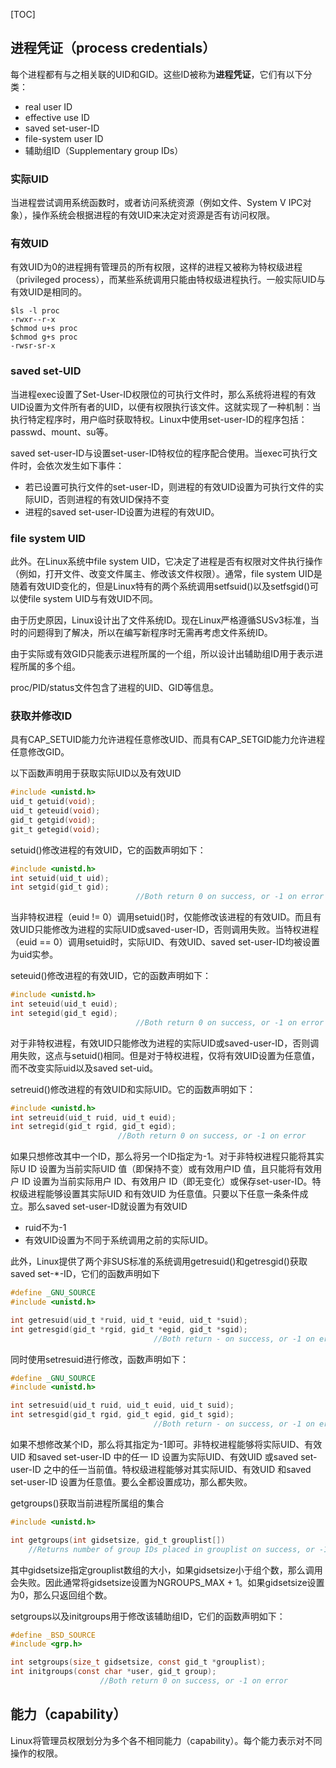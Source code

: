 [TOC]

## 进程凭证（process credentials）

每个进程都有与之相关联的UID和GID。这些ID被称为**进程凭证**，它们有以下分类：

- real user ID
- effective use ID
- saved set-user-ID
- file-system user ID
- 辅助组ID（Supplementary group IDs）

### 实际UID

当进程尝试调用系统函数时，或者访问系统资源（例如文件、System V IPC对象），操作系统会根据进程的有效UID来决定对资源是否有访问权限。

### 有效UID

有效UID为0的进程拥有管理员的所有权限，这样的进程又被称为特权级进程（privileged process），而某些系统调用只能由特权级进程执行。一般实际UID与有效UID是相同的。



~~~shell
$ls -l proc
-rwxr--r-x
$chmod u+s proc
$chmod g+s proc
-rwsr-sr-x
~~~

### saved set-UID

当进程exec设置了Set-User-ID权限位的可执行文件时，那么系统将进程的有效UID设置为文件所有者的UID，以便有权限执行该文件。这就实现了一种机制：当执行特定程序时，用户临时获取特权。Linux中使用set-user-ID的程序包括：passwd、mount、su等。

saved set-user-ID与设置set-user-ID特权位的程序配合使用。当exec可执行文件时，会依次发生如下事件：

- 若已设置可执行文件的set-user-ID，则进程的有效UID设置为可执行文件的实际UID，否则进程的有效UID保持不变
- 进程的saved set-user-ID设置为进程的有效UID。

### file system UID

此外。在Linux系统中file system UID，它决定了进程是否有权限对文件执行操作（例如，打开文件、改变文件属主、修改该文件权限）。通常，file system UID是随着有效UID变化的，但是Linux特有的两个系统调用setfsuid()以及setfsgid()可以使file system UID与有效UID不同。

由于历史原因，Linux设计出了文件系统ID。现在Linux严格遵循SUSv3标准，当时的问题得到了解决，所以在编写新程序时无需再考虑文件系统ID。



由于实际或有效GID只能表示进程所属的一个组，所以设计出辅助组ID用于表示进程所属的多个组。

proc/PID/status文件包含了进程的UID、GID等信息。



### 获取并修改ID

具有CAP_SETUID能力允许进程任意修改UID、而具有CAP_SETGID能力允许进程任意修改GID。



以下函数声明用于获取实际UID以及有效UID

~~~c
#include <unistd.h>
uid_t getuid(void);
uid_t geteuid(void);
gid_t getgid(void);
git_t getegid(void);
~~~



setuid()修改进程的有效UID，它的函数声明如下：

~~~c
#include <unistd.h>
int setuid(uid_t uid);
int setgid(gid_t gid);
							//Both return 0 on success, or -1 on error
~~~

当非特权进程（euid != 0）调用setuid()时，仅能修改该进程的有效UID。而且有效UID只能修改为进程的实际UID或saved-user-ID，否则调用失败。当特权进程（euid == 0）调用setuid时，实际UID、有效UID、saved set-user-ID均被设置为uid实参。



seteuid()修改进程的有效UID，它的函数声明如下：

~~~c
#include <unistd.h>
int seteuid(uid_t euid);
int setegid(gid_t egid);
							//Both return 0 on success, or -1 on error
~~~

对于非特权进程，有效UID只能修改为进程的实际UID或saved-user-ID，否则调用失败，这点与setuid()相同。但是对于特权进程，仅将有效UID设置为任意值，而不改变实际uid以及saved set-uid。



setreuid()修改进程的有效UID和实际UID。它的函数声明如下：
~~~c
#include <unistd.h>
int setreuid(uid_t ruid, uid_t euid);
int setregid(gid_t rgid, gid_t egid);
						//Both return 0 on success, or -1 on error
~~~

如果只想修改其中一个ID，那么将另一个ID指定为-1。对于非特权进程只能将其实际U ID 设置为当前实际UID 值（即保持不变）或有效用户ID 值，且只能将有效用户 ID 设置为当前实际用户 ID、有效用户 ID（即无变化）或保存set-user-ID。特权级进程能够设置其实际UID 和有效UID 为任意值。只要以下任意一条条件成立。那么saved set-user-ID就设置为有效UID

- ruid不为-1
- 有效UID设置为不同于系统调用之前的实际UID。



此外，Linux提供了两个非SUS标准的系统调用getresuid()和getresgid()获取saved set-*-ID，它们的函数声明如下

~~~c
#define _GNU_SOURCE
#include <unistd.h>

int getresuid(uid_t *ruid, uid_t *euid, uid_t *suid);
int getresgid(gid_t *rgid, gid_t *egid, gid_t *sgid);
								//Both return - on success, or -1 on error
~~~

同时使用setresuid进行修改，函数声明如下：

~~~c
#define _GNU_SOURCE
#include <unistd.h>

int setresuid(uid_t ruid, uid_t euid, uid_t suid);
int setresgid(gid_t rgid, gid_t egid, gid_t sgid);
								//Both return - on success, or -1 on error
~~~

如果不想修改某个ID，那么将其指定为-1即可。非特权进程能够将实际UID、有效UID 和saved set-user-ID 中的任一 ID 设置为实际UID、有效UID 或saved set-user-ID 之中的任一当前值。特权级进程能够对其实际UID、有效UID 和saved set-user-ID 设置为任意值。要么全都设置成功，那么都失败。



getgroups()获取当前进程所属组的集合

~~~c
#include <unistd.h>

int getgroups(int gidsetsize, gid_t grouplist[])
    //Returns number of group IDs placed in grouplist on success, or -1 on error
~~~

其中gidsetsize指定grouplist数组的大小，如果gidsetsize小于组个数，那么调用会失败。因此通常将gidsetsize设置为NGROUPS_MAX + 1。如果gidsetsize设置为0，那么只返回组个数。

setgroups以及initgroups用于修改该辅助组ID，它们的函数声明如下：

~~~c
#define _BSD_SOURCE
#include <grp.h>

int setgroups(size_t gidsetsize, const gid_t *grouplist);
int initgroups(const char *user, gid_t group);
					//Both return 0 on success, or -1 on error
~~~



## 能力（capability）

Linux将管理员权限划分为多个各不相同能力（capability）。每个能力表示对不同操作的权限。
